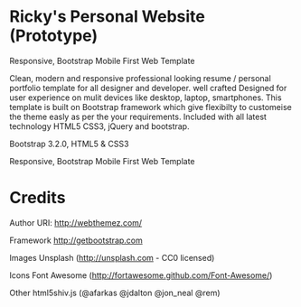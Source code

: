 Ricky's Personal Website (Prototype)
====

Responsive, Bootstrap Mobile First Web Template

Clean, modern and responsive professional looking resume / personal portfolio template for all designer and developer. well crafted Designed for user experience on mulit devices like desktop, laptop, smartphones. This template is built on Bootstrap framework which give flexibilty to customeise the theme easly as per the your requirements. Included with all latest technology HTML5 CSS3, jQuery and bootstrap.


Bootstrap 3.2.0, HTML5 & CSS3

Responsive, Bootstrap Mobile First Web Template
#
Credits
=======  
Author URI: http://webthemez.com/

Framework  http://getbootstrap.com
 
Images	Unsplash (http://unsplash.com - CC0 licensed) 

Icons	Font Awesome (http://fortawesome.github.com/Font-Awesome/)

Other	html5shiv.js (@afarkas @jdalton @jon_neal @rem)

